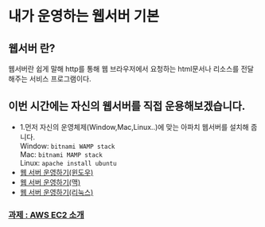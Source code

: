 # 내가 운영하는 웹서버 기본
## **웹서버 란?**
웹서버란 쉽게 말해 http를 통해 웹 브라우저에서 요청하는 html문서나 리소스를 전달해주는 서비스 프로그램이다.   

## 이번 시간에는 자신의 웹서버를 직접 운용해보겠습니다.   
 - 1.먼저 자신의 운영체제(Window,Mac,Linux..)에 맞는 아파치 웹서버를 설치해 줍니다.   
      Window: ```bitnami WAMP stack```   
      Mac: ```bitnami MAMP stack```   
      Linux: ```apache install ubuntu```   
  - [웹 서버 운영하기(윈도우)](https://opentutorials.org/course/3084/18893)
  - [웹 서버 운영하기(맥)](https://opentutorials.org/course/3084/18894)
  - [웹 서버 운영하기(리눅스)](https://opentutorials.org/course/3084/18895)
  ### [과제 : AWS EC2 소개](https://opentutorials.org/course/2717/11274)
  
